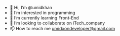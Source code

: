 - 👋 Hi, I’m @umidkhan
- 👀 I’m interested in programming
- 🌱 I’m currently learning Front-End 
- 💞️ I’m looking to collaborate on iTech_company
- 📫 How to reach me umidxondeveloper@gmail.com

<!---
umidkhan/umidkhan is a ✨ special ✨ repository because its `README.md` (this file) appears on your GitHub profile.
You can click the Preview link to take a look at your changes.
--->
